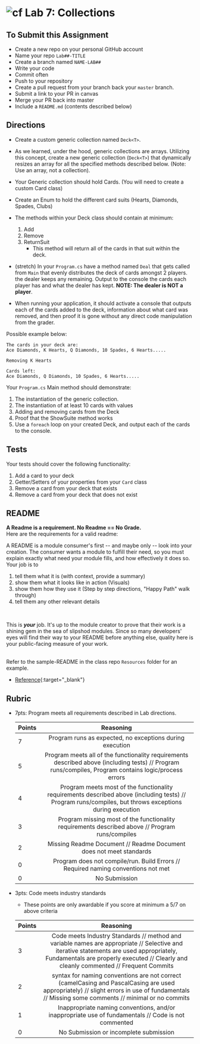 ![cf](http://i.imgur.com/7v5ASc8.png) Lab 7: Collections
=====================================

## To Submit this Assignment
- Create a new repo on your personal GitHub account
- Name your repo `Lab##-TITLE`
- Create a branch named `NAME-LAB##`
- Write your code
- Commit often
- Push to your repository
- Create a pull request from your branch back your `master` branch.
- Submit a link to your PR in canvas
- Merge your PR back into master
- Include a `README.md` (contents described below)

## Directions
- Create a custom generic collection named `Deck<T>`.
- As we learned, under the hood, generic collections are arrays. Utilizing this concept, create a new generic collection (`Deck<T>`) that dynamically resizes an array for all the specified methods described below. (Note: Use an array, not a collection).
- Your Generic collection should hold Cards. (You will need to create a custom Card class)
- Create an Enum to hold the different card suits (Hearts, Diamonds, Spades, Clubs)
- The methods within your Deck<T> class should contain at minimum:
	1. Add
	2. Remove
	3. ReturnSuit
		- This method will return all of the cards in that suit within the deck.


- (stretch) In your `Program.cs` have a method named `Deal` that gets called from `Main` that evenly distributes the deck of cards amongst 2 players. the dealer keeps any remaining. Output to the console the cards each player has and what the dealer has kept. **NOTE: The dealer is NOT a player**.

- When running your application, it should activate a console that outputs each of the 
cards added to the deck, information about what card was removed, and then proof it is gone 
without any direct code manipulation from the grader. 



Possible example below:

```
The cards in your deck are:
Ace Diamonds, K Hearts, Q Diamonds, 10 Spades, 6 Hearts.....

Removing K Hearts

Cards left: 
Ace Diamonds, Q Diamonds, 10 Spades, 6 Hearts.....
```


Your `Program.cs` Main method should demonstrate:
1. The instantiation of the generic collection. 
2. The instantiation of at least 10 cards with values
3. Adding and removing cards from the Deck<T>
4. Proof that the ShowSuite method works 
5. Use a `foreach` loop on your created Deck, and output each of the cards to the console. 

## Tests
Your tests should cover the following functionality:
1. Add a card to your deck
1. Getter/Setters of your properties from your `Card` class
1. Remove a card from your deck that exists
1. Remove a card from your deck that does not exist

## README

**A Readme is a requirement. No Readme == No Grade.** <br /> 
Here are the requirements for a valid readme: <br />

A README is a module consumer's first -- and maybe only -- look into your creation. The consumer wants a module to fulfill their need, so you must explain exactly what need your module fills, and how effectively it does so.
<br />
Your job is to

1. tell them what it is (with context, provide a summary)
2. show them what it looks like in action (Visuals)
3. show them how they use it (Step by step directions, "Happy Path" walk through)
4. tell them any other relevant details
<br />

This is ***your*** job. It's up to the module creator to prove that their work is a shining gem in the sea of slipshod modules. Since so many developers' eyes will find their way to your README before anything else, quality here is your public-facing measure of your work.

<br /> Refer to the sample-README in the class repo `Resources` folder for an example. 
- [Reference](https://github.com/noffle/art-of-readme){:target="_blank"} 

## Rubric
- 7pts: Program meets all requirements described in Lab directions.

	Points  | Reasoning | 
	 ------------ | :-----------: | 
	7       | Program runs as expected, no exceptions during execution |
	5       | Program meets all of the  functionality requirements described above (including tests) // Program runs/compiles, Program contains logic/process errors|
	4       | Program meets most of the functionality requirements described above (including tests)  // Program runs/compiles, but throws exceptions during execution |
	3       | Program missing most of the functionality requirements described above // Program runs/compiles |
	2       | Missing Readme Document // Readme Document does not meet standards |
	0       | Program does not compile/run. Build Errors // Required naming conventions not met |
	0       | No Submission |

- 3pts: Code meets industry standards
	- These points are only awardable if you score at minimum a 5/7 on above criteria

	Points  | Reasoning | 
	 ------------ | :-----------: | 
	3       | Code meets Industry Standards // method and variable names are appropriate // Selective and iterative statements are used appropriately, Fundamentals are properly executed // Clearly and cleanly commented // Frequent Commits |
	2       | syntax for naming conventions are not correct (camelCasing and PascalCasing are used appropriately) // slight errors in use of fundamentals // Missing some comments // minimal or no commits |
	1       | Inappropriate naming conventions, and/or inappropriate use of fundamentals // Code is not commented  |
	0       | No Submission or incomplete submission |